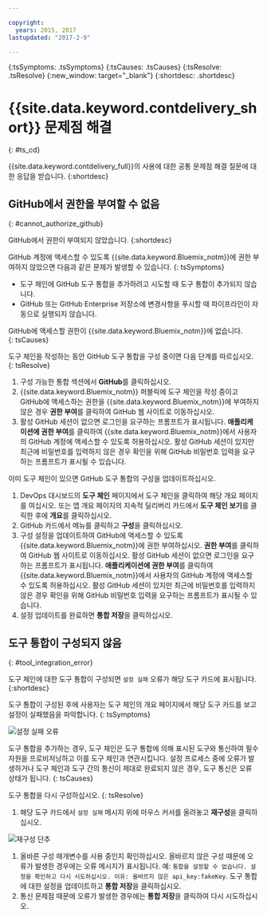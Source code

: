 ```yaml
---

copyright:
  years: 2015, 2017
lastupdated: "2017-2-9"

---
```

<!-- Common attributes used in the template are defined as follows: -->
{:tsSymptoms: .tsSymptoms}
{:tsCauses: .tsCauses}
{:tsResolve: .tsResolve}
{:new_window: target="_blank"}
{:shortdesc: .shortdesc}

# {{site.data.keyword.contdelivery_short}} 문제점 해결
{: #ts_cd}

{{site.data.keyword.contdelivery_full}}의 사용에 대한 공통 문제점 해결 질문에 대한 응답을 받습니다.
{:shortdesc}


## GitHub에서 권한을 부여할 수 없음
{: #cannot_authorize_github}

GitHub에서 권한이 부여되지 않았습니다.
{:shortdesc}

GitHub 계정에 액세스할 수 있도록 {{site.data.keyword.Bluemix_notm}}에 권한 부여하지 않았으면 다음과 같은 문제가 발생할 수 있습니다.
{: tsSymptoms}

 * 도구 체인에 GitHub 도구 통합을 추가하려고 시도할 때 도구 통합이 추가되지 않습니다. 
 * GitHub 또는 GitHub Enterprise 저장소에 변경사항을 푸시할 때 파이프라인이 자동으로 실행되지 않습니다. 

GitHub에 액세스할 권한이 {{site.data.keyword.Bluemix_notm}}에 없습니다.   
{: tsCauses}
 
도구 체인을 작성하는 동안 GitHub 도구 통합을 구성 중이면 다음 단계를 따르십시오.
{: tsResolve}
 
  1. 구성 가능한 통합 섹션에서 **GitHub**를 클릭하십시오.  
  1. {{site.data.keyword.Bluemix_notm}} 퍼블릭에 도구 체인을 작성 중이고 GitHub에 액세스하는 권한을 {{site.data.keyword.Bluemix_notm}}에 부여하지 않은 경우 **권한 부여**를 클릭하여 GitHub 웹 사이트로 이동하십시오.  
  1. 활성 GitHub 세션이 없으면 로그인을 요구하는 프롬프트가 표시됩니다. **애플리케이션에 권한 부여**를 클릭하여 {{site.data.keyword.Bluemix_notm}}에서 사용자의 GitHub 계정에 액세스할 수 있도록 허용하십시오. 활성 GitHub 세션이 있지만 최근에 비밀번호를 입력하지 않은 경우 확인을 위해 GitHub 비밀번호 입력을 요구하는 프롬프트가 표시될 수 있습니다. 
  
이미 도구 체인이 있으면 GitHub 도구 통합의 구성을 업데이트하십시오. 

 1. DevOps 대시보드의 **도구 체인** 페이지에서 도구 체인을 클릭하여 해당 개요 페이지를 여십시오. 또는 앱 개요 페이지의 지속적 딜리버리 카드에서 **도구 체인 보기**를 클릭한 후에 **개요**를 클릭하십시오. 
 1. GitHub 카드에서 메뉴를 클릭하고 **구성**을 클릭하십시오. 
 1. 구성 설정을 업데이트하여 GitHub에 액세스할 수 있도록 {{site.data.keyword.Bluemix_notm}}에 권한 부여하십시오. **권한 부여**를 클릭하여 GitHub 웹 사이트로 이동하십시오. 활성 GitHub 세션이 없으면 로그인을 요구하는 프롬프트가 표시됩니다. **애플리케이션에 권한 부여**를 클릭하여 {{site.data.keyword.Bluemix_notm}}에서 사용자의 GitHub 계정에 액세스할 수 있도록 허용하십시오. 활성 GitHub 세션이 있지만 최근에 비밀번호를 입력하지 않은 경우 확인을 위해 GitHub 비밀번호 입력을 요구하는 프롬프트가 표시될 수 있습니다. 
 1. 설정 업데이트를 완료하면 **통합 저장**을 클릭하십시오. 


## 도구 통합이 구성되지 않음
{: #tool_integration_error}

도구 체인에 대한 도구 통합이 구성되면 `설정 실패` 오류가 해당 도구 카드에 표시됩니다.
{:shortdesc}

도구 통합이 구성된 후에 사용자는 도구 체인의 개요 페이지에서 해당 도구 카드를 보고 설정이 실패했음을 파악합니다.
{: tsSymptoms}

 ![설정 실패 오류](images/tool_setup_failed.png)
 
도구 통합을 추가하는 경우, 도구 체인은 도구 통합에 의해 표시된 도구와 통신하여 필수 자원을 프로비저닝하고 이를 도구 체인과 연관시킵니다. 설정 프로세스 중에 오류가 발생하거나 도구 체인과 도구 간의 통신이 제대로 완료되지 않은 경우, 도구 통신은 오류 상태가 됩니다.
{: tsCauses}

도구 통합을 다시 구성하십시오.
{: tsResolve}

1. 해당 도구 카드에서 `설정 실패` 메시지 위에 마우스 커서를 올려놓고 **재구성**을 클릭하십시오. 

 ![재구성 단추](images/tool_reconfigure.png)
 
1. 올바른 구성 매개변수를 사용 중인지 확인하십시오. 올바르지 않은 구성 때문에 오류가 발생한 경우에는 오류 메시지가 표시됩니다. 예: `통합을 설정할 수 없습니다. 설정을 확인하고 다시 시도하십시오. 이유: 올바르지 않은 api_key:fakeKey`. 도구 통합에 대한 설정을 업데이트하고 **통합 저장**을 클릭하십시오. 
1. 통신 문제점 때문에 오류가 발생한 경우에는 **통합 저장**을 클릭하여 다시 시도하십시오. 
